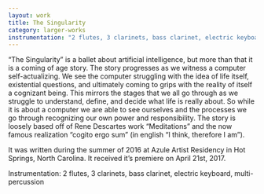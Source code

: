 ```yaml
---
layout: work
title: The Singularity
category: larger-works
instrumentation: "2 flutes, 3 clarinets, bass clarinet, electric keyboard, multi-percussion"
---
```


 “The Singularity” is a ballet about artificial intelligence, but more than that it is a coming of age story. The story progresses as we witness a computer self-actualizing. We see the computer struggling with the idea of life itself, existential questions, and ultimately coming to grips with the reality of itself a cognizant being. This mirrors the stages that we all go through as we struggle to understand, define, and decide what life is really about. So while it is about a computer we are able to see ourselves and the processes we go through recognizing our own power and responsibility. The story is loosely based off of Rene Descartes work “Meditations” and the now famous realization “cogito ergo sum” (in english “I think, therefore I am”).

It was written during the summer of 2016 at Azule Artist Residency in Hot Springs, North Carolina. It received it’s premiere on April 21st, 2017.

Instrumentation: 2 flutes, 3 clarinets, bass clarinet, electric keyboard, multi-percussion
